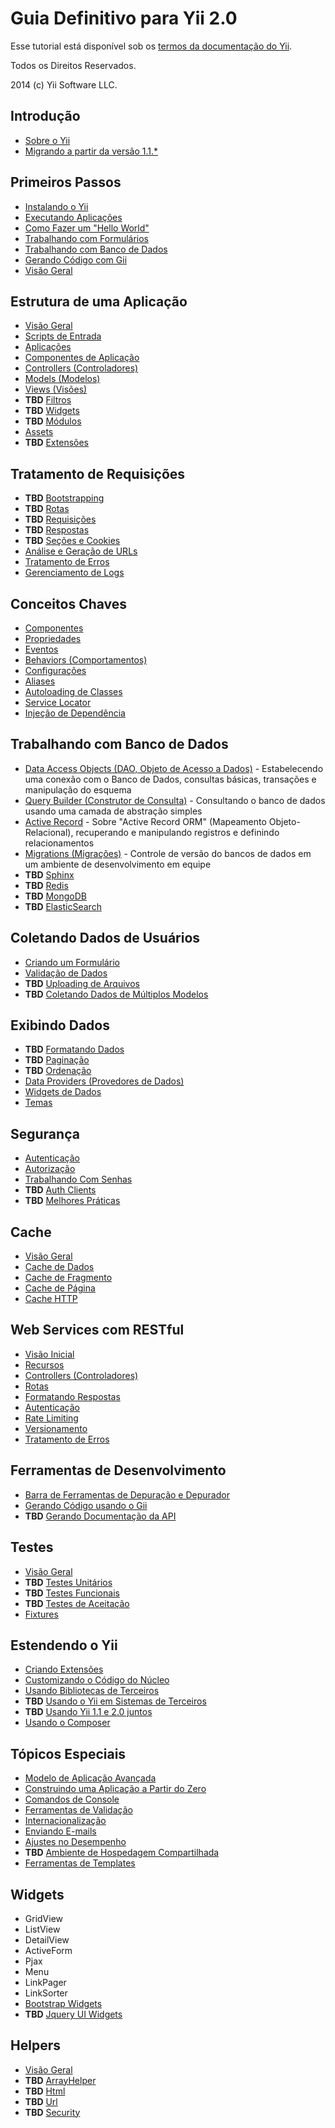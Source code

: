 Guia Definitivo para Yii 2.0
============================
Esse tutorial está disponível sob os [termos da documentação do Yii](http://www.yiiframework.com/doc/terms/).


Todos os Direitos Reservados.

2014 (c) Yii Software LLC.


Introdução
----------

* [Sobre o Yii](intro-yii.md)
* [Migrando a partir da versão 1.1.*](intro-upgrade-from-v1.md)


Primeiros Passos
----------------

* [Instalando o Yii](start-installation.md)
* [Executando Aplicações](start-workflow.md)
* [Como Fazer um "Hello World"](start-hello.md)
* [Trabalhando com Formulários](start-forms.md)
* [Trabalhando com Banco de Dados](start-databases.md)
* [Gerando Código com Gii](start-gii.md)
* [Visão Geral](start-looking-head.md)


Estrutura de uma Aplicação
--------------------------

* [Visão Geral](structure-overview.md)
* [Scripts de Entrada](structure-entry-scripts.md)
* [Aplicações](structure-applications.md)
* [Componentes de Aplicação](structure-application-components.md)
* [Controllers (Controladores)](structure-controllers.md)
* [Models (Modelos)](structure-models.md)
* [Views (Visões)](structure-views.md)
* **TBD** [Filtros](structure-filters.md)
* **TBD** [Widgets](structure-widgets.md)
* **TBD** [Módulos](structure-modules.md)
* [Assets](structure-assets.md)
* **TBD** [Extensões](structure-extensions.md)


Tratamento de Requisições
-------------------------

* **TBD** [Bootstrapping](runtime-bootstrapping.md)
* **TBD** [Rotas](runtime-routing.md)
* **TBD** [Requisições](runtime-requests.md)
* **TBD** [Respostas](runtime-responses.md)
* **TBD** [Seções e Cookies](runtime-sessions-cookies.md)
* [Análise e Geração de URLs](runtime-url-handling.md)
* [Tratamento de Erros](runtime-handling-errors.md)
* [Gerenciamento de Logs](runtime-logging.md)


Conceitos Chaves
----------------

* [Componentes](concept-components.md)
* [Propriedades](concept-properties.md)
* [Eventos](concept-events.md)
* [Behaviors (Comportamentos)](concept-behaviors.md)
* [Configurações](concept-configurations.md)
* [Aliases](concept-aliases.md)
* [Autoloading de Classes](concept-autoloading.md)
* [Service Locator](concept-service-locator.md)
* [Injeção de Dependência](concept-di-container.md)


Trabalhando com Banco de Dados
------------------------------

* [Data Access Objects (DAO, Objeto de Acesso a Dados)](db-dao.md) - Estabelecendo uma conexão com o Banco de Dados, consultas básicas, transações e manipulação do esquema
* [Query Builder (Construtor de Consulta)](db-query-builder.md) - Consultando o banco de dados usando uma camada de abstração simples
* [Active Record](db-active-record.md) - Sobre "Active Record ORM" (Mapeamento Objeto-Relacional), recuperando e manipulando registros e definindo relacionamentos
* [Migrations (Migrações)](db-migrations.md) - Controle de versão do bancos de dados em um ambiente de desenvolvimento em equipe
* **TBD** [Sphinx](db-sphinx.md)
* **TBD** [Redis](db-redis.md)
* **TBD** [MongoDB](db-mongodb.md)
* **TBD** [ElasticSearch](db-elastic-search.md)


Coletando Dados de Usuários
---------------------------

* [Criando um Formulário](input-forms.md)
* [Validação de Dados](input-validation.md)
* **TBD** [Uploading de Arquivos](input-file-upload.md)
* **TBD** [Coletando Dados de Múltiplos Modelos](input-multiple-models.md)


Exibindo Dados
---------------

* **TBD** [Formatando Dados](output-formatting.md)
* **TBD** [Paginação](output-pagination.md)
* **TBD** [Ordenação](output-sorting.md)
* [Data Providers (Provedores de Dados)](output-data-providers.md)
* [Widgets de Dados](output-data-widgets.md)
* [Temas](output-theming.md)


Segurança
--------

* [Autenticação](security-authentication.md)
* [Autorização](security-authorization.md)
* [Trabalhando Com Senhas](security-passwords.md)
* **TBD** [Auth Clients](security-auth-clients.md)
* **TBD** [Melhores Práticas](security-best-practices.md)


Cache
-------

* [Visão Geral](caching-overview.md)
* [Cache de Dados](caching-data.md)
* [Cache de Fragmento](caching-fragment.md)
* [Cache de Página](caching-page.md)
* [Cache HTTP](caching-http.md)


Web Services com RESTful 
--------------------

* [Visão Inicial](rest-quick-start.md)
* [Recursos](rest-resources.md)
* [Controllers (Controladores)](rest-controllers.md)
* [Rotas](rest-routing.md)
* [Formatando Respostas](rest-response-formatting.md)
* [Autenticação](rest-authentication.md)
* [Rate Limiting](rest-rate-limiting.md)
* [Versionamento](rest-versioning.md)
* [Tratamento de Erros](rest-error-handling.md)


Ferramentas de Desenvolvimento
------------------------------

* [Barra de Ferramentas de Depuração e Depurador](tool-debugger.md)
* [Gerando Código usando o Gii](tool-gii.md)
* **TBD** [Gerando Documentação da API](tool-api-doc.md)


Testes
------

* [Visão Geral](test-overview.md)
* **TBD** [Testes Unitários](test-unit.md)
* **TBD** [Testes Funcionais](test-functional.md)
* **TBD** [Testes de Aceitação](test-acceptance.md)
* [Fixtures](test-fixtures.md)


Estendendo o Yii
----------------

* [Criando Extensões](extend-creating-extensions.md)
* [Customizando o Código do Núcleo](extend-customizing-core.md)
* [Usando Bibliotecas de Terceiros](extend-using-libs.md)
* **TBD** [Usando o Yii em Sistemas de Terceiros](extend-embedding-in-others.md)
* **TBD** [Usando Yii 1.1 e 2.0 juntos](extend-using-v1-v2.md)
* [Usando o Composer](extend-using-composer.md)


Tópicos Especiais
-----------------

* [Modelo de Aplicação Avançada](tutorial-advanced-app.md)
* [Construindo uma Aplicação a Partir do Zero](tutorial-start-from-scratch.md)
* [Comandos de Console](tutorial-console.md)
* [Ferramentas de Validação](tutorial-core-validators.md)
* [Internacionalização](tutorial-i18n.md)
* [Enviando E-mails](tutorial-mailing.md)
* [Ajustes no Desempenho](tutorial-performance-tuning.md)
* **TBD** [Ambiente de Hospedagem Compartilhada](tutorial-shared-hosting.md)
* [Ferramentas de Templates](tutorial-template-engines.md)


Widgets
-------

* GridView
* ListView
* DetailView
* ActiveForm
* Pjax
* Menu
* LinkPager
* LinkSorter
* [Bootstrap Widgets](bootstrap-widgets.md)
* **TBD** [Jquery UI Widgets](jui-widgets.md)


Helpers
-------

* [Visão Geral](helper-overview.md)
* **TBD** [ArrayHelper](helper-array.md)
* **TBD** [Html](helper-html.md)
* **TBD** [Url](helper-url.md)
* **TBD** [Security](helper-security.md)
